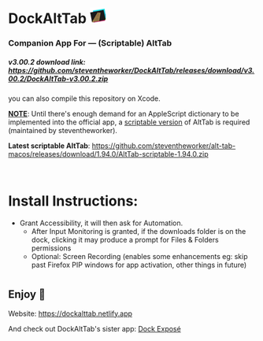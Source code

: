 # DockAltTab ![alt text](https://github.com/steventheworker/DockAltTab/blob/main/DockAltTab/Assets.xcassets/AppIcon.appiconset/icon_16x16@2x.png?raw=true)

### Companion App For — (Scriptable) AltTab

##### v3.00.2 download link: https://github.com/steventheworker/DockAltTab/releases/download/v3.00.2/DockAltTab-v3.00.2.zip

you can also compile this repository on Xcode.


[**NOTE**](): Until there's enough demand for an AppleScript dictionary to be implemented into the official app, a [scriptable version](https://github.com/steventheworker/alt-tab-macos/tree/scriptable) of AltTab is required (maintained by steventheworker).

**Latest scriptable AltTab**: https://github.com/steventheworker/alt-tab-macos/releases/download/1.94.0/AltTab-scriptable-1.94.0.zip
    
&nbsp;

# Install Instructions:

-   Grant Accessibility, it will then ask for Automation.
    -   After Input Monitoring is granted, if the downloads folder is on the dock, clicking it may produce a prompt for Files & Folders permissions
    -   Optional: Screen Recording (enables some enhancements eg: skip past Firefox PIP windows for app activation, other things in future)

#

## Enjoy 🤗

Website: https://dockalttab.netlify.app

And check out DockAltTab's sister app: [Dock Exposé](https://dockexpose.netlify.app)
